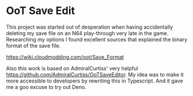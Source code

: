# OoT Save Edit

This project was started out of desperation when having accidentally deleting my
save file on an N64 play-through very late in the game. Researching my options I
found excellent sources that explained the binary format of the save file.

https://wiki.cloudmodding.com/oot/Save_Format

Also this work is based on AdmiralCurtiss' very helpful
https://github.com/AdmiralCurtiss/OoTSaveEditor. My idea was to make it more
accessible to developers by rewriting this in Typescript. And it gave me a goo
excuse to try out Deno.
